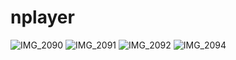 # nplayer

![IMG_2090](https://user-images.githubusercontent.com/30687224/72329315-dbc27e00-36f7-11ea-91e5-6ab105838ccc.PNG)
![IMG_2091](https://user-images.githubusercontent.com/30687224/72329316-dbc27e00-36f7-11ea-9998-e30c41f51ad9.PNG)
![IMG_2092](https://user-images.githubusercontent.com/30687224/72329318-dbc27e00-36f7-11ea-9c09-e2284d11821e.PNG)
![IMG_2094](https://user-images.githubusercontent.com/30687224/72329319-dc5b1480-36f7-11ea-9bbf-82b005ce854a.PNG)
